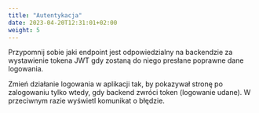 ```yaml
---
title: "Autentykacja"
date: 2023-04-20T12:31:01+02:00
weight: 5
---
```


Przypomnij sobie jaki endpoint jest odpowiedzialny na backendzie za wystawienie tokena JWT
gdy zostaną do niego presłane poprawne dane logowania.

Zmień działanie logowania w aplikacji tak, by pokazywał stronę po zalogowaniu tylko
wtedy, gdy backend zwróci token (logowanie udane). W przeciwnym razie wyświetl
komunikat o błędzie.

